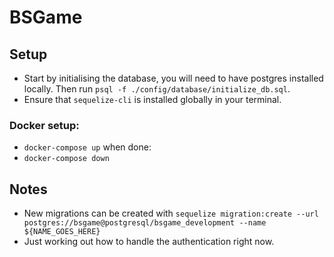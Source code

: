 # BSGame

## Setup

- Start by initialising the database, you will need to have postgres installed locally. Then run `psql -f ./config/database/initialize_db.sql`.
- Ensure that `sequelize-cli` is installed globally in your terminal.

### Docker setup:
- `docker-compose up`
when done:
- `docker-compose down`

## Notes

- New migrations can be created with `sequelize migration:create --url postgres://bsgame@postgresql/bsgame_development --name ${NAME_GOES_HERE}`
- Just working out how to handle the authentication right now.
